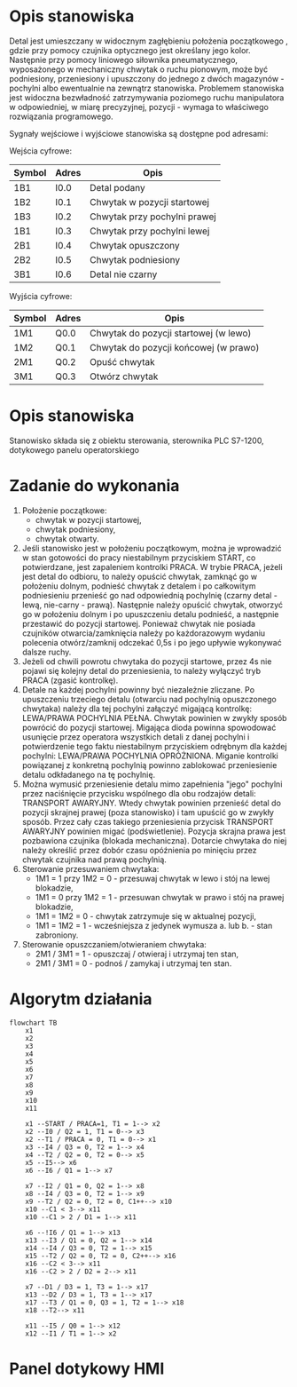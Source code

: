 # Opis stanowiska

Detal jest umieszczany w widocznym zagłębieniu położenia początkowego , gdzie przy pomocy czujnika optycznego jest określany jego kolor. Następnie przy pomocy liniowego siłownika pneumatycznego, wyposażonego w mechaniczny chwytak o ruchu pionowym, może być podniesiony, przeniesiony i upuszczony do jednego z dwóch magazynów - pochylni albo ewentualnie na zewnątrz stanowiska. Problemem stanowiska jest widoczna bezwładność zatrzymywania poziomego ruchu manipulatora w odpowiedniej, w miarę precyzyjnej, pozycji - wymaga to właściwego rozwiązania programowego.

Sygnały wejściowe i wyjściowe stanowiska są dostępne pod adresami:

Wejścia cyfrowe:

Symbol | Adres | Opis
-------|-------|-----------------------------
1B1    | I0.0  | Detal podany
1B2    | I0.1  | Chwytak w pozycji startowej
1B3    | I0.2  | Chwytak przy pochylni prawej
1B1    | I0.3  | Chwytak przy pochylni lewej
2B1    | I0.4  | Chwytak opuszczony
2B2    | I0.5  | Chwytak podniesiony
3B1    | I0.6  | Detal nie czarny

Wyjścia cyfrowe:

Symbol | Adres | Opis
-------|-------|--------------------------------------
1M1    | Q0.0  | Chwytak do pozycji startowej (w lewo)
1M2    | Q0.1  | Chwytak do pozycji końcowej (w prawo)
2M1    | Q0.2  | Opuść chwytak
3M1    | Q0.3  | Otwórz chwytak

# Opis stanowiska

Stanowisko składa się z obiektu sterowania, sterownika PLC S7-1200, dotykowego panelu operatorskiego

# Zadanie do wykonania

1. Położenie początkowe:
    - chwytak w pozycji startowej,
    - chwytak podniesiony,
    - chwytak otwarty.
2. Jeśli stanowisko jest w położeniu początkowym, można je wprowadzić w stan gotowości do pracy niestabilnym przyciskiem START, co potwierdzane, jest zapaleniem kontrolki PRACA. W trybie PRACA, jeżeli jest detal do odbioru, to należy opuścić chwytak, zamknąć go w położeniu dolnym, podnieść chwytak z detalem i po całkowitym podniesieniu przenieść go nad odpowiednią pochylnię  (czarny detal - lewą, nie-carny - prawą). Następnie należy opuścić chwytak, otworzyć go w położeniu dolnym i po upuszczeniu detalu podnieść, a  następnie przestawić do pozycji startowej. Ponieważ chwytak nie posiada czujników otwarcia/zamknięcia należy po każdorazowym wydaniu polecenia otwórz/zamknij odczekać 0,5s i po jego upływie wykonywać dalsze ruchy.
3. Jeżeli od chwili powrotu chwytaka do pozycji startowe, przez 4s nie pojawi się kolejny detal do przeniesienia, to należy wyłączyć tryb PRACA (zgasić kontrolkę).
4. Detale na każdej pochylni powinny być niezależnie zliczane. Po upuszczeniu trzeciego detalu (otwarciu nad pochylnią opuszczonego chwytaka) należy dla tej pochylni załączyć migającą kontrolkę: LEWA/PRAWA POCHYLNIA PEŁNA. Chwytak powinien w zwykły sposób powrócić do pozycji startowej. Migająca dioda powinna spowodować usunięcie przez operatora wszystkich detali z danej pochylni i potwierdzenie tego faktu niestabilnym przyciskiem odrębnym dla każdej pochylni: LEWA/PRAWA POCHYLNIA OPRÓŻNIONA. Miganie kontrolki powiązanej z konkretną pochylnią powinno zablokować przeniesienie detalu odkładanego na tę pochylnię.
5. Można wymusić przeniesienie detalu mimo zapełnienia "jego" pochylni przez naciśnięcie przycisku wspólnego dla obu rodzajów detali: TRANSPORT AWARYJNY. Wtedy chwytak powinien przenieść detal do pozycji skrajnej prawej (poza stanowisko) i tam upuścić go w zwykły sposób. Przez cały czas takiego przeniesienia przycisk TRANSPORT AWARYJNY powinien migać (podświetlenie). Pozycja skrajna prawa jest pozbawiona czujnika (blokada mechaniczna). Dotarcie chwytaka do niej należy określić przez dobór czasu opóźnienia po minięciu przez chwytak czujnika nad prawą pochylnią.
6. Sterowanie przesuwaniem chwytaka:
    - 1M1 = 1 przy 1M2 = 0 - przesuwaj chwytak w lewo i stój na lewej blokadzie,
    - 1M1 = 0 przy 1M2 = 1 - przesuwan chwytak w prawo i stój na prawej blokadzie,
    - 1M1 = 1M2 = 0 - chwytak zatrzymuje się w aktualnej pozycji,
    - 1M1 = 1M2 = 1 - wcześniejsza z jedynek wymusza a. lub b. - stan zabroniony.
7. Sterowanie opuszczaniem/otwieraniem chwytaka:
    - 2M1 / 3M1 = 1 - opuszczaj / otwieraj i utrzymaj ten stan,
    - 2M1 / 3M1 = 0 - podnoś / zamykaj i utrzymaj ten stan.

# Algorytm działania

<!-- ```{.mermaid caption="Test mermaid"} -->
```mermaid
flowchart TB
    x1
    x2
    x3
    x4
    x5
    x6
    x7
    x8
    x9
    x10
    x11

    x1 --START / PRACA=1, T1 = 1--> x2
    x2 --I0 / Q2 = 1, T1 = 0--> x3
    x2 --T1 / PRACA = 0, T1 = 0--> x1
    x3 --I4 / Q3 = 0, T2 = 1--> x4
    x4 --T2 / Q2 = 0, T2 = 0--> x5
    x5 --I5--> x6
    x6 --I6 / Q1 = 1--> x7
    
    x7 --I2 / Q1 = 0, Q2 = 1--> x8
    x8 --I4 / Q3 = 0, T2 = 1--> x9
    x9 --T2 / Q2 = 0, T2 = 0, C1++--> x10
    x10 --C1 < 3--> x11
    x10 --C1 > 2 / D1 = 1--> x11
    
    x6 --!I6 / Q1 = 1--> x13
    x13 --I3 / Q1 = 0, Q2 = 1--> x14
    x14 --I4 / Q3 = 0, T2 = 1--> x15
    x15 --T2 / Q2 = 0, T2 = 0, C2++--> x16
    x16 --C2 < 3--> x11
    x16 --C2 > 2 / D2 = 2--> x11

    x7 --D1 / D3 = 1, T3 = 1--> x17
    x13 --D2 / D3 = 1, T3 = 1--> x17
    x17 --T3 / Q1 = 0, Q3 = 1, T2 = 1--> x18
    x18 --T2--> x11

    x11 --I5 / Q0 = 1--> x12
    x12 --I1 / T1 = 1--> x2
```


# Panel dotykowy HMI

<!-- ![Test zdjęcia](./img/app_4_players.jpg) -->
